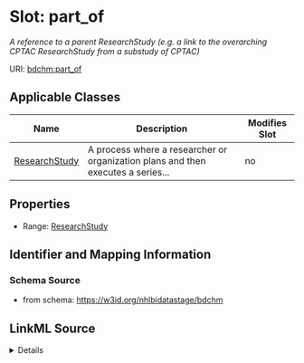 # Slot: part_of


_A reference to a parent ResearchStudy (e.g. a link to the overarching CPTAC ResearchStudy from a substudy of CPTAC)_



URI: [bdchm:part_of](bdchm:part_of)



<!-- no inheritance hierarchy -->




## Applicable Classes

| Name | Description | Modifies Slot |
| --- | --- | --- |
[ResearchStudy](ResearchStudy.md) | A process where a researcher or organization plans and then executes a series... |  no  |







## Properties

* Range: [ResearchStudy](ResearchStudy.md)





## Identifier and Mapping Information







### Schema Source


* from schema: https://w3id.org/nhlbidatastage/bdchm




## LinkML Source

<details>
```yaml
name: part_of
description: A reference to a parent ResearchStudy (e.g. a link to the overarching
  CPTAC ResearchStudy from a substudy of CPTAC)
from_schema: https://w3id.org/nhlbidatastage/bdchm
rank: 1000
alias: part_of
owner: ResearchStudy
domain_of:
- ResearchStudy
range: ResearchStudy

```
</details>